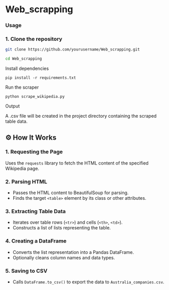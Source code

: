 # Web_scrapping
### Usage

### 1. Clone the repository

```sh
git clone https://github.com/yourusername/Web_scrapping.git

cd Web_scrapping
```

Install dependencies

	pip install -r requirements.txt

Run the scraper

	python scrape_wikipedia.py

Output

A .csv file will be created in the project directory containing the scraped table data.

## ⚙️ How It Works

### 1. Requesting the Page
Uses the `requests` library to fetch the HTML content of the specified Wikipedia page.

### 2. Parsing HTML
- Passes the HTML content to BeautifulSoup for parsing.
- Finds the target `<table>` element by its class or other attributes.

### 3. Extracting Table Data
- Iterates over table rows (`<tr>`) and cells (`<th>`, `<td>`).
- Constructs a list of lists representing the table.

### 4. Creating a DataFrame
- Converts the list representation into a Pandas DataFrame.
- Optionally cleans column names and data types.

### 5. Saving to CSV
- Calls `DataFrame.to_csv()` to export the data to `Australia_companies.csv`.
